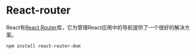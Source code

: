 # React-router

React有[React Router](https://reactrouter.com/)库，它为管理React应用中的导航提供了一个很好的解决方案。

```
npm install react-router-dom
```

